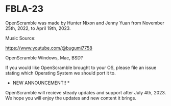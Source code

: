 # FBLA-23

OpenScramble was made by Hunter Nixon and Jenny Yuan from November 25th, 2022, to April 19th, 2023.

Music Source:

https://www.youtube.com/@bugumi7758

OpenScramble Windows, Mac, BSD?

If you would like OpenScramble brought to your OS, please file an issue stating which Operating System we should port it to.

* NEW ANNOUNCEMENT!! *

OpenScramble will recieve steady updates and support after July 4th, 2023. 
We hope you will enjoy the updates and new content it brings.
